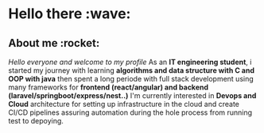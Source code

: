 <h1>Hello there :wave:</h1>

<h2>About me :rocket:</h2>

*Hello everyone and welcome to my profile*
As an **IT engineering student**, i started my journey with learning **algorithms and data structure with C and OOP with java** then spent a long periode with full stack development using many frameworks for **frontend (react/angular) and backend (laravel/springboot/express/nest..)**
I'm currently interested in **Devops and Cloud** architecture for setting up infrastructure in the cloud and create CI/CD pipelines assuring automation during the hole process from running test to depoying.

